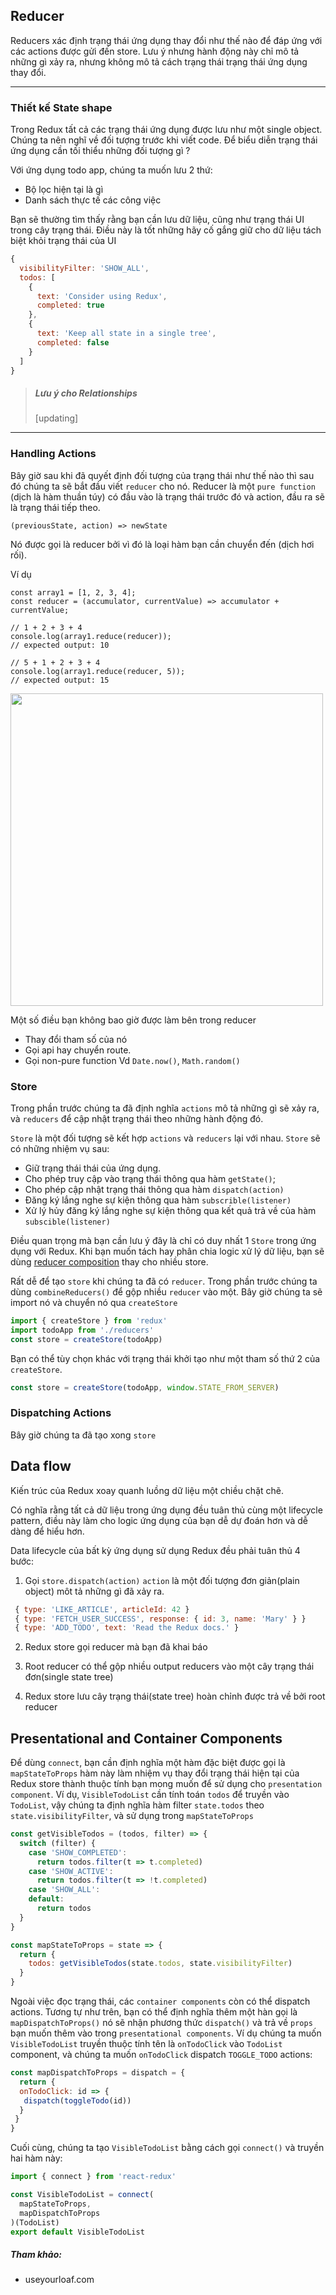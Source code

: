 ## Reducer

Reducers xác định trạng thái ứng dụng thay đổi như thế nào để đáp ứng với các actions được gửi đến store.
Lưu ý nhưng hành động này chỉ mô tả những gì xảy ra, nhưng không mô tả cách trạng thái trạng thái ứng dụng thay đổi.

---

### Thiết kế State shape

Trong Redux tất cả các trạng thái ứng dụng được lưu như một single object. Chúng ta nên nghĩ về đối tượng trước khi viết code. Để biểu diễn trạng thái ứng dụng cần tối thiểu những đối tượng gì ?

Với ứng dụng todo app, chúng ta muốn lưu 2 thứ:

- Bộ lọc hiện tại là gì
- Danh sách thực tế các công việc

Bạn sẽ thường tìm thấy rằng bạn cần lưu dữ liệu, cũng như trạng thái UI trong cây trạng thái. Điều này là tốt những hãy cố gắng giữ cho dữ liệu tách biệt khỏi trạng thái của UI

```js
{
  visibilityFilter: 'SHOW_ALL',
  todos: [
    {
      text: 'Consider using Redux',
      completed: true
    },
    {
      text: 'Keep all state in a single tree',
      completed: false
    }
  ]
}
```

> ##### Lưu ý cho Relationships
>
> [updating]

---

### Handling Actions

Bây giờ sau khi đã quyết định đối tượng của trạng thái như thế nào thì sau đó chúng ta sẽ bắt đầu viết `reducer` cho nó.
Reducer là một `pure function` (dịch là hàm thuần túy) có đầu vào là trạng thái trước đó và action, đầu ra sẽ là trạng thái tiếp theo.

```
(previousState, action) => newState
```

Nó được gọi là reducer bởi vì đó là loại hàm bạn cần chuyển đến (dịch hơi rối).

Ví dụ

```
const array1 = [1, 2, 3, 4];
const reducer = (accumulator, currentValue) => accumulator + currentValue;

// 1 + 2 + 3 + 4
console.log(array1.reduce(reducer));
// expected output: 10

// 5 + 1 + 2 + 3 + 4
console.log(array1.reduce(reducer, 5));
// expected output: 15
```

<img align="center" width="500" src="https://useyourloaf.com/assets/images/2016/Reduce.png">

Một số điều bạn không bao giờ được làm bên trong reducer

- Thay đổi tham số của nó
- Gọi api hay chuyển route.
- Gọi non-pure function Vd `Date.now()`, `Math.random()`

### Store

Trong phần trước chúng ta đã định nghĩa `actions` mô tả những gì sẽ xảy ra, và `reducers` để cập nhật trạng thái theo những hành động đó.

`Store` là một đối tượng sẽ kết hợp `actions` và `reducers` lại với nhau. `Store` sẽ có những nhiệm vụ sau:

- Giữ trạng thái thái của ứng dụng.
- Cho phép truy cập vào trạng thái thông qua hàm `getState()`;
- Cho phép cập nhật trạng thái thông qua hàm `dispatch(action)`
- Đăng ký lắng nghe sự kiện thông qua hàm `subscrible(listener)`
- Xử lý hủy đăng ký lắng nghe sự kiện thông qua kết quả trả về của hàm `subscible(listener)`

Điều quan trọng mà bạn cần lưu ý đây là chỉ có duy nhất 1 `Store` trong ứng dụng với Redux. Khi bạn muốn tách hay phân chia logic xử lý dữ liệu, bạn sẽ dùng [reducer composition](https://redux.js.org/basics/reducers#splitting-reducers) thay cho nhiều store.

Rất dễ để tạo `store` khi chúng ta đã có `reducer`. Trong phần trước chúng ta dùng `combineReducers()` để gộp nhiều `reducer` vào một. Bây giờ chúng ta sẽ import nó và chuyển nó qua `createStore`

```js
import { createStore } from 'redux'
import todoApp from './reducers'
const store = createStore(todoApp)
```

Bạn có thể tùy chọn khác với trạng thái khởi tạo như một tham số thứ 2 của `createStore`.

```js
const store = createStore(todoApp, window.STATE_FROM_SERVER)
```

### Dispatching Actions

Bây giờ chúng ta đã tạo xong `store`

## Data flow

Kiến trúc của Redux xoay quanh luồng dữ liệu một chiều chặt chẽ.

Có nghĩa rằng tất cả dữ liệu trong ứng dụng đều tuân thủ cùng một lifecycle pattern, điều này làm cho logic ứng dụng của bạn dễ dự đoán hơn và dễ dàng để hiểu hơn.

Data lifecycle của bất kỳ ứng dụng sử dụng Redux đều phải tuân thủ 4 bước:

1. Gọi `store.dispatch(action)`
   `action` là một đối tượng đơn giản(plain object) môt tả những gì đã xảy ra.

```js
 { type: 'LIKE_ARTICLE', articleId: 42 }
 { type: 'FETCH_USER_SUCCESS', response: { id: 3, name: 'Mary' } }
 { type: 'ADD_TODO', text: 'Read the Redux docs.' }
```

2. Redux store gọi reducer mà bạn đã khai báo

3. Root reducer có thể gộp nhiều output reducers vào một cây trạng thái đơn(single state tree)

4. Redux store lưu cây trạng thái(state tree) hoàn chỉnh được trả về bởi root reducer

## Presentational and Container Components

Để dùng `connect`, bạn cần định nghĩa một hàm đặc biệt được gọi là `mapStateToProps` hàm này làm nhiệm vụ thay đổi trạng thái hiện tại của Redux store thành thuộc tính bạn mong muốn để sử dụng cho `presentation component`.
Ví dụ, `VisibleTodoList` cần tính toán `todos` để truyền vào `TodoList`, vậy chúng ta định nghĩa hàm filter `state.todos` theo `state.visibilityFilter`, và sử dụng trong `mapStateToProps`

```js
const getVisibleTodos = (todos, filter) => {
  switch (filter) {
    case 'SHOW_COMPLETED':
      return todos.filter(t => t.completed)
    case 'SHOW_ACTIVE':
      return todos.filter(t => !t.completed)
    case 'SHOW_ALL':
    default:
      return todos
  }
}

const mapStateToProps = state => {
  return {
    todos: getVisibleTodos(state.todos, state.visibilityFilter)
  }
}
```

Ngoài việc đọc trạng thái, các `container components` còn có thể dispatch actions. Tương tự như trên, bạn có thể định nghĩa thêm một hàn gọi là `mapDispatchToProps()` nó sẽ nhận phương thức `dispatch()` và trả về `props` bạn muốn thêm vào trong `presentational components`. Ví dụ chúng ta muốn `VisibleTodoList` truyền thuộc tính tên là `onTodoClick` vào `TodoList` component, và chúng ta muốn `onTodoClick` dispatch `TOGGLE_TODO` actions:

```js
const mapDispatchToProps = dispatch = {
  return {
  onTodoClick: id => {
   dispatch(toggleTodo(id))
  }
 }
}
```

Cuối cùng, chúng ta tạo `VisibleTodoList` bằng cách gọi `connect()` và truyền hai hàm này:

```js
import { connect } from 'react-redux'

const VisibleTodoList = connect(
  mapStateToProps,
  mapDispatchToProps
)(TodoList)
export default VisibleTodoList
```

##### Tham khảo:

- useyourloaf.com
